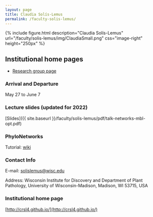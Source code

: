 ```yaml
---
layout: page
title: Claudia Solís-Lemus
permalink: /faculty-solis-lemus/
---
```

{% include figure.html description="Claudia Solís-Lemus" url="/faculty/solis-lemus/img/ClaudiaSmall.png" css="image-right" height="250px" %}
## Institutional home pages

* [Research group page](https://solislemuslab.github.io/)

### Arrival and Departure

May 27 to June 7

### Lecture slides (updated for 2022)

[Slides]({{ site.baseurl }}/faculty/solis-lemus/pdf/talk-networks-mbl-opt.pdf)

### PhyloNetworks

Tutorial: [wiki](https://github.com/crsl4/PhyloNetworks.jl/wiki)

### Contact Info 
E-mail: [solislemus@wisc.edu](mailto:solislemus@wisc.edu)

Address: Wisconsin Institute for Discovery and Department of Plant Pathology, University of Wisconsin-Madison, Madison, WI 53715, USA

### Institutional home page 
[http://crsl4.github.io/](http://crsl4.github.io/)

